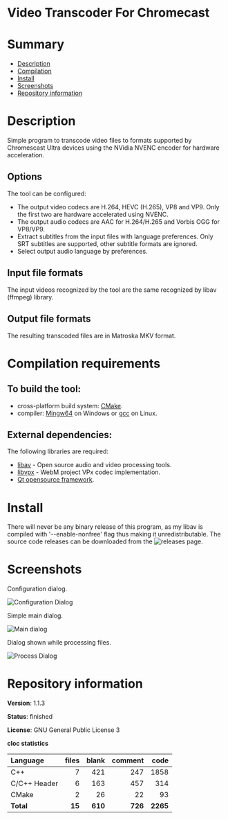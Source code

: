 Video Transcoder For Chromecast
===============================

# Summary
- [Description](#description)
- [Compilation](#compilation-requirements)
- [Install](#install)
- [Screenshots](#screenshots)
- [Repository information](#repository-information)

# Description
Simple program to transcode video files to formats supported by Chromescast Ultra devices using the NVidia NVENC encoder
for hardware acceleration.   

## Options
The tool can be configured:
* The output video codecs are H.264, HEVC (H.265), VP8 and VP9. Only the first two are hardware accelerated using NVENC.
* The output audio codecs are AAC for H.264/H.265 and Vorbis OGG for VP8/VP9.
* Extract subtitles from the input files with language preferences. Only SRT subtitles are supported, other subtitle formats are ignored.
* Select output audio language by preferences.

## Input file formats
The input videos recognized by the tool are the same recognized by libav (ffmpeg) library.

## Output file formats
The resulting transcoded files are in Matroska MKV format.  

# Compilation requirements
## To build the tool:
* cross-platform build system: [CMake](http://www.cmake.org/cmake/resources/software.html).
* compiler: [Mingw64](http://sourceforge.net/projects/mingw-w64/) on Windows or [gcc](http://gcc.gnu.org/) on Linux.

## External dependencies:
The following libraries are required:
* [libav](https://libav.org/) - Open source audio and video processing tools.
* [libvpx](https://www.webmproject.org/) - WebM project VPx codec implementation. 
* [Qt opensource framework](http://www.qt.io/).

# Install
There will never be any binary release of this program, as my libav is compiled with '--enable-nonfree' flag thus
making it unredistributable. The source code releases can be downloaded from the
![releases page](https://github.com/FelixdelasPozas/VideoTranscoderForChromecast/releases/).

# Screenshots
Configuration dialog.

![Configuration Dialog](https://user-images.githubusercontent.com/12167134/103494167-aeee0600-4e35-11eb-8f26-7ec2970a4675.png)

Simple main dialog.

![Main dialog](https://user-images.githubusercontent.com/12167134/103810436-88111900-505b-11eb-88bf-642da3d46778.png)

Dialog shown while processing files.

![Process Dialog](https://user-images.githubusercontent.com/12167134/103494169-af869c80-4e35-11eb-9dd7-7adf64bf9f59.png)

# Repository information
**Version**: 1.1.3

**Status**: finished

**License**: GNU General Public License 3

**cloc statistics**

| Language                     |files          |blank        |comment          |code  |
|:-----------------------------|--------------:|------------:|----------------:|-----:|
| C++                          |    7          |  421        |    247          |1858  |
| C/C++ Header                 |    6          |  163        |    457          | 314  |
| CMake                        |    2          |   26        |     22          |  93  |
| **Total**                    |   **15**      |  **610**    |   **726**       |**2265**|
